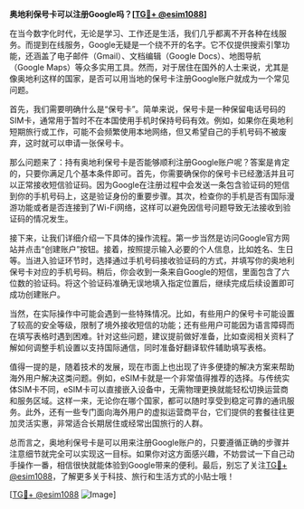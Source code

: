 **奥地利保号卡可以注册Google吗？[[TG💪+ @esim1088](https://t.me/s/esim1088)]**

在当今数字化时代，无论是学习、工作还是生活，我们几乎都离不开各种在线服务。而提到在线服务，Google无疑是一个绕不开的名字。它不仅提供搜索引擎功能，还涵盖了电子邮件（Gmail）、文档编辑（Google Docs）、地图导航（Google Maps）等众多实用工具。然而，对于居住在国外的人士来说，尤其是像奥地利这样的国家，是否可以用当地的保号卡注册Google账户就成为一个常见问题。

首先，我们需要明确什么是“保号卡”。简单来说，保号卡是一种保留电话号码的SIM卡，通常用于暂时不在本国使用手机时保持号码有效。例如，如果你在奥地利短期旅行或工作，可能不会频繁使用本地网络，但又希望自己的手机号码不被废弃，这时就可以申请一张保号卡。

那么问题来了：持有奥地利保号卡是否能够顺利注册Google账户呢？答案是肯定的，只要你满足几个基本条件即可。首先，你需要确保你的保号卡已经激活并且可以正常接收短信验证码。因为Google在注册过程中会发送一条包含验证码的短信到你的手机号码上，这是验证身份的重要步骤。其次，检查你的手机是否有国际漫游功能或者是否连接到了Wi-Fi网络，这样可以避免因信号问题导致无法接收到验证码的情况发生。

接下来，让我们详细介绍一下具体的操作流程。第一步当然是访问Google官方网站并点击“创建账户”按钮。接着，按照提示输入必要的个人信息，比如姓名、生日等。当进入验证环节时，选择通过手机号码接收验证码的方式，并填写你的奥地利保号卡对应的手机号码。稍后，你会收到一条来自Google的短信，里面包含了六位数的验证码。将这个验证码准确无误地填入指定位置后，继续完成后续设置即可成功创建账户。

当然，在实际操作中可能会遇到一些特殊情况。比如，有些用户的保号卡可能设置了较高的安全等级，限制了境外接收短信的功能；还有些用户可能因为语言障碍而在填写表格时遇到困难。针对这些问题，建议提前做好准备，比如查阅相关资料了解如何调整手机设置以支持国际通信，同时准备好翻译软件辅助填写表格。

值得一提的是，随着技术的发展，现在市面上也出现了许多便捷的解决方案来帮助海外用户解决这类问题。例如，eSIM卡就是一个非常值得推荐的选择。与传统实体SIM卡不同，eSIM卡可以直接嵌入设备中，无需物理更换就能轻松切换运营商和服务区域。这样一来，无论你在哪个国家，都可以随时享受到稳定可靠的通讯服务。此外，还有一些专门面向海外用户的虚拟运营商平台，它们提供的套餐往往更加灵活实惠，非常适合长期居住或经常出国旅行的人群。

总而言之，奥地利保号卡是可以用来注册Google账户的，只要遵循正确的步骤并注意细节就完全可以实现这一目标。如果你对这方面感兴趣，不妨尝试一下自己动手操作一番，相信很快就能体验到Google带来的便利。最后，别忘了关注[TG💪+ @esim1088](https://t.me/s/esim1088)，了解更多关于科技、旅行和生活方式的小贴士哦！

[[TG💪+ @esim1088](https://t.me/s/esim1088) ![Image](https://i.postimg.cc/4NQfJmqS/Snipaste-2025-05-13-00-14-12.png)]